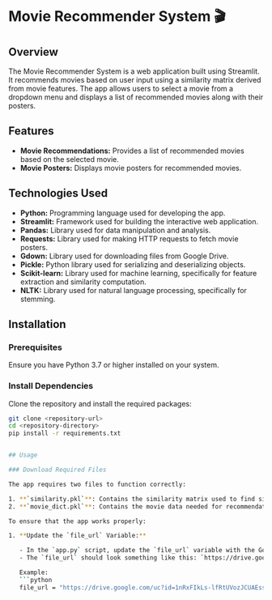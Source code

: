 # Movie Recommender System 🎬

## Overview

The Movie Recommender System is a web application built using Streamlit. It recommends movies based on user input using a similarity matrix derived from movie features. The app allows users to select a movie from a dropdown menu and displays a list of recommended movies along with their posters.

## Features

- **Movie Recommendations:** Provides a list of recommended movies based on the selected movie.
- **Movie Posters:** Displays movie posters for recommended movies.

## Technologies Used

- **Python:** Programming language used for developing the app.
- **Streamlit:** Framework used for building the interactive web application.
- **Pandas:** Library used for data manipulation and analysis.
- **Requests:** Library used for making HTTP requests to fetch movie posters.
- **Gdown:** Library used for downloading files from Google Drive.
- **Pickle:** Python library used for serializing and deserializing objects.
- **Scikit-learn:** Library used for machine learning, specifically for feature extraction and similarity computation.
- **NLTK:** Library used for natural language processing, specifically for stemming.

## Installation

### Prerequisites

Ensure you have Python 3.7 or higher installed on your system.

### Install Dependencies

Clone the repository and install the required packages:

```bash
git clone <repository-url>
cd <repository-directory>
pip install -r requirements.txt


## Usage

### Download Required Files

The app requires two files to function correctly:

1. **`similarity.pkl`**: Contains the similarity matrix used to find similar movies.
2. **`movie_dict.pkl`**: Contains the movie data needed for recommendations.

To ensure that the app works properly:

1. **Update the `file_url` Variable:**

   - In the `app.py` script, update the `file_url` variable with the Google Drive link to the `similarity.pkl` file.
   - The `file_url` should look something like this: `https://drive.google.com/uc?id=<your-file-id>`.

   Example:
   ```python
   file_url = "https://drive.google.com/uc?id=1nRxFIkLs-lfRtUVozJCUAEssNkiigzd8"

